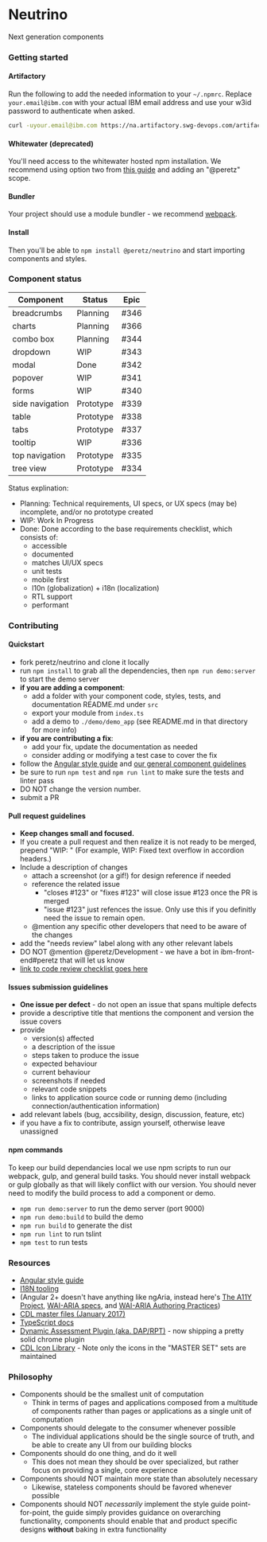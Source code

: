 # Neutrino
Next generation components

### Getting started

#### Artifactory

Run the following to add the needed information
to your `~/.npmrc`. Replace `your.email@ibm.com` with your actual IBM email address and use your w3id password to
authenticate when asked.

```bash
curl -uyour.email@ibm.com https://na.artifactory.swg-devops.com/artifactory/api/npm/wce-peretz-npm-local/auth/peretz >> ~/.npmrc
```

#### Whitewater (deprecated)

You'll need access to the whitewater hosted npm installation. We recommend using option two from [this guide](https://github.ibm.com/Whitewater/npm-enterprise) and adding an "@peretz" scope.

#### Bundler

Your project should use a module bundler - we recommend [webpack](https://webpack.js.org/).

#### Install


Then you'll be able to `npm install @peretz/neutrino` and start importing components and styles.

### Component status

| Component       | Status    | Epic |
| --------------- | --------- | ---- |
| breadcrumbs     | Planning  | #346 |
| charts          | Planning  | #366 |
| combo box       | Planning  | #344 |
| dropdown        | WIP       | #343 |
| modal           | Done      | #342 |
| popover         | WIP       | #341 |
| forms           | WIP       | #340 |
| side navigation | Prototype | #339 |
| table           | Prototype | #338 |
| tabs            | Prototype | #337 |
| tooltip         | WIP       | #336 |
| top navigation  | Prototype | #335 |
| tree view       | Prototype | #334 |

Status explination:
- Planning: Technical requirements, UI specs, or UX specs (may be) incomplete, and/or no prototype created
- WIP: Work In Progress
- Done: Done according to the base requirements checklist, which consists of:
	- accessible
	- documented
	- matches UI/UX specs
	- unit tests
	- mobile first
	- l10n (globalization) + i18n (localization)
	- RTL support
	- performant

### Contributing

#### Quickstart
- fork peretz/neutrino and clone it locally
- run `npm install` to grab all the dependencies, then `npm run demo:server` to start the demo server
- **if you are adding a component**:
  - add a folder with your component code, styles, tests, and documentation README.md under `src`
  - export your module from `index.ts`
  - add a demo to `./demo/demo_app` (see README.md in that directory for more info)
- **if you are contributing a fix**:
  - add your fix, update the documentation as needed
  - consider adding or modifying a test case to cover the fix
- follow the [Angular style guide](https://angular.io/styleguide) and [our general component guidelines](https://github.ibm.com/peretz/neutrino/wiki/General-component-API-guidelines)
- be sure to run `npm test` and `npm run lint` to make sure the tests and linter pass
- DO NOT change the version number.
- submit a PR

#### Pull request guidelines
- **Keep changes small and focused.**
- If you create a pull request and then realize it is not ready to be merged, prepend "WIP: " (For example,  WIP: Fixed text overflow in accordion headers.)
- Include a description of changes
  - attach a screenshot (or a gif!) for design reference if needed
  - reference the related issue
  	- "closes #123" or "fixes #123" will close issue #123 once the PR is merged
  	- "issue #123" just refences the issue. Only use this if you definitly need the issue to remain open.
  - @mention any specific other developers that need to be aware of the changes
- add the "needs review" label along with any other relevant labels
- DO NOT @mention @peretz/Development - we have a bot in ibm-front-end#peretz that will let us know
- [link to code review checklist goes here](#)

#### Issues submission guidelines
- **One issue per defect** - do not open an issue that spans multiple defects
- provide a descriptive title that mentions the component and version the issue covers
- provide
  - version(s) affected
  - a description of the issue
  - steps taken to produce the issue
  - expected behaviour
  - current behaviour
  - screenshots if needed
  - relevant code snippets
  - links to application source code or running demo (including connection/authentication information)
- add relevant labels (bug, accsibility, design, discussion, feature, etc)
- if you have a fix to contribute, assign yourself, otherwise leave unassigned

#### npm commands
To keep our build dependancies local we use npm scripts to run our webpack, gulp, and general build tasks. You should never install webpack or gulp globally as that will likely conflict with our version. You should never need to modify the build process to add a component or demo.
- `npm run demo:server` to run the demo server (port 9000)
- `npm run demo:build` to build the demo
- `npm run build` to generate the dist
- `npm run lint` to run tslint
- `npm test` to run tests

### Resources
 - [Angular style guide](https://angular.io/styleguide)
 - [I18N tooling](https://angular.io/docs/ts/latest/cookbook/i18n.html)
 - (Angular 2+ doesn't have anything like ngAria, instead here's [The A11Y Project](http://a11yproject.com/), [WAI-ARIA specs](https://www.w3.org/TR/wai-aria/), and [WAI-ARIA Authoring Practices](https://www.w3.org/TR/2016/WD-wai-aria-practices-1.1-20160317/))
 - [CDL master files (January 2017)](https://ibm.ent.box.com/v/illustratorJanuary2017)
 - [TypeScript docs](https://www.typescriptlang.org/docs/tutorial.html)
 - [Dynamic Assessment Plugin (aka. DAP/RPT)](https://w3-connections.ibm.com/wikis/home?lang=en-us#!/wiki/W88ee03f8907c_412b_a3a8_988dabb72b35/page/Dynamic%20Assessment%20Plugin) - now shipping a pretty solid chrome plugin
 - [CDL Icon Library](https://icon.stage1.mybluemix.net/) - Note only the icons in the "MASTER SET" sets are maintained

### Philosophy
- Components should be the smallest unit of computation
  - Think in terms of pages and applications composed from a multitude of components rather than pages or applications as a single unit of computation
- Components should delegate to the consumer whenever possible
  - The individual applications should be the single source of truth, and be able to create any UI from our building blocks
- Components should do one thing, and do it well
  - This does not mean they should be over specialized, but rather focus on providing a single, core experience
- Components should NOT maintain more state than absolutely necessary
  - Likewise, stateless components should be favored whenever possible
- Components should NOT *necessarily* implement the style guide point-for-point, the guide simply provides guidance on overarching functionality, components should enable that and product specific designs **without** baking in extra functionality
